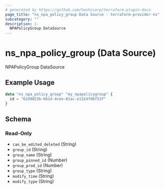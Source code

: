 ```yaml
---
# generated by https://github.com/hashicorp/terraform-plugin-docs
page_title: "ns_npa_policy_group Data Source - terraform-provider-ns"
subcategory: ""
description: |-
  NPAPolicyGroup DataSource
---
```


# ns_npa_policy_group (Data Source)

NPAPolicyGroup DataSource

## Example Usage

```terraform
data "ns_npa_policy_group" "my_npapolicygroup" {
  id = "62d9023b-6b1d-4cee-81ac-e1324fd6f53f"
}
```

<!-- schema generated by tfplugindocs -->
## Schema

### Read-Only

- `can_be_edited_deleted` (String)
- `group_id` (String)
- `group_name` (String)
- `group_pinned_id` (Number)
- `group_prod_id` (Number)
- `group_type` (String)
- `modify_time` (String)
- `modify_type` (String)


